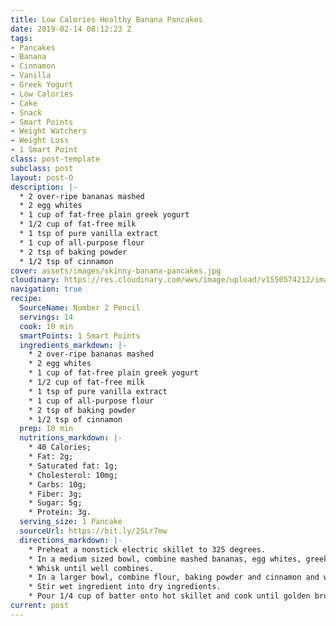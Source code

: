 ```yaml
---
title: Low Calories Healthy Banana Pancakes
date: 2019-02-14 08:12:23 Z
tags:
- Pancakes
- Banana
- Cinnamon
- Vanilla
- Greek Yogurt
- Low Calories
- Cake
- Snack
- Smart Points
- Weight Watchers
- Weight Loss
- 1 Smart Point
class: post-template
subclass: post
layout: post-O
description: |-
  * 2 over-ripe bananas mashed
  * 2 egg whites
  * 1 cup of fat-free plain greek yogurt
  * 1/2 cup of fat-free milk
  * 1 tsp of pure vanilla extract
  * 1 cup of all-purpose flour
  * 2 tsp of baking powder
  * 1/2 tsp of cinnamon
cover: assets/images/skinny-banana-pancakes.jpg
cloudinary: https://res.cloudinary.com/wws/image/upload/v1550574212/images/skinny-banana-pancakes.jpg
navigation: true
recipe:
  SourceName: Number 2 Pencil
  servings: 14
  cook: 10 min
  smartPoints: 1 Smart Points
  ingredients_markdown: |-
    * 2 over-ripe bananas mashed
    * 2 egg whites
    * 1 cup of fat-free plain greek yogurt
    * 1/2 cup of fat-free milk
    * 1 tsp of pure vanilla extract
    * 1 cup of all-purpose flour
    * 2 tsp of baking powder
    * 1/2 tsp of cinnamon
  prep: 10 min
  nutritions_markdown: |-
    * 40 Calories;
    * Fat: 2g;
    * Saturated fat: 1g;
    * Cholesterol: 10mg;
    * Carbs: 10g;
    * Fiber: 3g;
    * Sugar: 5g;
    * Protein: 3g.
  serving_size: 1 Pancake
  sourceUrl: https://bit.ly/2SLr7mw
  directions_markdown: |-
    * Preheat a nonstick electric skillet to 325 degrees.
    * In a medium sized bowl, combine mashed bananas, egg whites, greek yogurt, milk and vanilla extract.
    * Whisk until well combines.
    * In a larger bowl, combine flour, baking powder and cinnamon and whisk.
    * Stir wet ingredient into dry ingredients.
    * Pour 1/4 cup of batter onto hot skillet and cook until golden brown.
current: post
---
```



